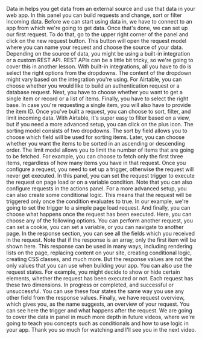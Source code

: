 Data in helps you get data from an external source and use that data in your web app. In this panel you can build requests and change, sort or filter incoming data. Before we can start using data in, we have to connect to an app from which we're going to get data. Once that's done, we can set up our first request. To do that, go to the upper right corner of the panel and click on the new request button. This button will open the request model where you can name your request and choose the source of your data. Depending on the source of data, you might be using a built-in integration or a custom REST API. REST APIs can be a little bit tricky, so we're going to cover this in another lesson. With built-in integrations, all you have to do is select the right options from the dropdowns. The content of the dropdown might vary based on the integration you're using. For Airtable, you can choose whether you would like to build an authentication request or a database request. Next, you have to choose whether you want to get a single item or record or a list of items. Finally, you have to select the right base. In case you're requesting a single item, you will also have to provide the item ID. Once you've built a request, you can choose to sort, filter, and limit incoming data. With Airtable, it's super easy to filter based on a view, but if you need a more advanced setup, you can click on the plus icon. The sorting model consists of two dropdowns. The sort by field allows you to choose which field will be used for sorting items. Later, you can choose whether you want the items to be sorted in an ascending or descending order. The limit model allows you to limit the number of items that are going to be fetched. For example, you can choose to fetch only the first three items, regardless of how many items you have in that request. Once you configure a request, you need to set up a trigger, otherwise the request will never get executed. In this panel, you can set the request trigger to execute the request on page load or on a variable condition. Note that you can also configure requests in the actions panel. For a more advanced setup, you can also create some conditional logic. This means that the request will be triggered only once the condition evaluates to true. In our example, we're going to set the trigger to a simple page load request. And finally, you can choose what happens once the request has been executed. Here, you can choose any of the following options. You can perform another request, you can set a cookie, you can set a variable, or you can navigate to another page. In the response section, you can see all the fields which you received in the request. Note that if the response is an array, only the first item will be shown here. This response can be used in many ways, including rendering lists on the page, replacing content on your site, creating conditional logic, creating CSS classes, and much more. But the response values are not the only values that you can use when building your app. You can also use the request states. For example, you might decide to show or hide certain elements, whether the request has been executed or not. Each request has these two dimensions. In progress or completed, and successful or unsuccessful. You can use these four states the same way you use any other field from the response values. Finally, we have request overview, which gives you, as the name suggests, an overview of your request. You can see here the trigger and what happens after the request. We are going to cover the data in panel in much more depth in future videos, where we're going to teach you concepts such as conditionals and how to use logic in your app. Thank you so much for watching and I'll see you in the next video.